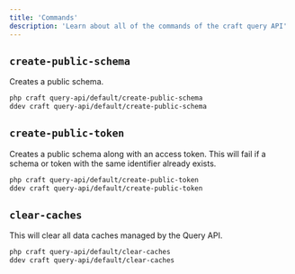 ```yaml
---
title: 'Commands'
description: 'Learn about all of the commands of the craft query API'
---
```


## `create-public-schema`

Creates a public schema.

```bash
php craft query-api/default/create-public-schema
ddev craft query-api/default/create-public-schema
```

## `create-public-token`

Creates a public schema along with an access token.
This will fail if a schema or token with the same identifier already exists.

```bash
php craft query-api/default/create-public-token
ddev craft query-api/default/create-public-token
```

## `clear-caches`

This will clear all data caches managed by the Query API.

```bash
php craft query-api/default/clear-caches
ddev craft query-api/default/clear-caches
```